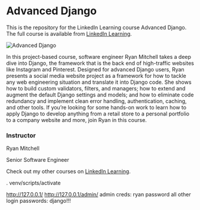 # Advanced Django
This is the repository for the LinkedIn Learning course Advanced Django. The full course is available from [LinkedIn Learning][lil-course-url].

![Advanced Django][lil-thumbnail-url] 

In this project-based course, software engineer Ryan Mitchell takes a deep dive into Django, the framework that is the back end of high-traffic websites like Instagram and Pinterest. Designed for advanced Django users, Ryan presents a social media website project as a framework for how to tackle any web engineering situation and translate it into Django code. She shows how to build custom validators, filters, and managers; how to extend and augment the default Django settings and models; and how to eliminate code redundancy and implement clean error handling, authentication, caching, and other tools. If you’re looking for some hands-on work to learn how to apply Django to develop anything from a retail store to a personal portfolio to a company website and more, join Ryan in this course.

### Instructor

Ryan Mitchell 
                            
Senior Software Engineer

                            

Check out my other courses on [LinkedIn Learning](https://www.linkedin.com/learning/instructors/ryan-mitchell).

[lil-course-url]: https://www.linkedin.com/learning/advanced-django
[lil-thumbnail-url]: https://cdn.lynda.com/course/3000142/3000142-1641428250754-16x9.jpg

. venv/scripts/activate

http://127.0.0.1/
http://127.0.0.1/admin/
admin creds: ryan password
all other login passwords: django!!!
